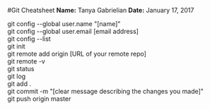 #Git Cheatsheet
**Name:** Tanya Gabrielian
**Date:** January 17, 2017

git config --global user.name "[name]"  
git config --global user.email [email address]  
git config --list  
git init  
git remote add origin [URL of your remote repo]  
git remote -v  
git status  
git log  
git add .  
git commit -m "[clear message describing the changes you made]"  
git push origin master  